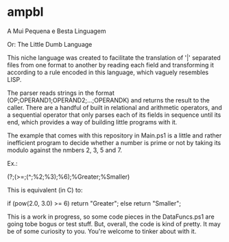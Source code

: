 # ampbl
A Mui Pequena e Besta Linguagem

Or: The Little Dumb Language

This niche language was created to facilitate the translation of '|' separated files from one format to another by reading each field and transforming it according to a rule encoded in this language, which vaguely resembles LISP.

The parser reads strings in the format (OP;OPERAND1;OPERAND2;...;OPERANDK) and returns the result to the caller. There are a handful of built in relational and arithmetic operators, and a sequential operator that only parses each of its fields in sequence until its end, which provides a way of building little programs with it.

The example that comes with this repository in Main.ps1 is a little and rather inefficient program to decide whether a number is prime or not by taking its modulo against the nmbers 2, 3, 5 and 7.

Ex.:

(?;(>=;(^;%2;%3);%6);%Greater;%Smaller)

This is equivalent (in C) to:

if (pow(2.0, 3.0) >= 6)
    return "Greater";
else
    return "Smaller";

This is a work in progress, so some code pieces in the DataFuncs.ps1 are going tobe bogus or test stuff. But, overall, the code is kind of pretty. It may be of some curiosity to you. You're welcome to tinker about with it.

